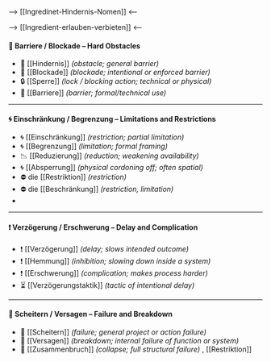 --> [[Ingredinet-Hindernis-Nomen]] <--

--> [[Ingredient-erlauben-verbieten]] <--
#### 🚧 Barriere / Blockade – Hard Obstacles
- 🚧 [[Hindernis]] *(obstacle; general barrier)*
- 🚧 [[Blockade]] *(blockade; intentional or enforced barrier)*
- 🔒 [[Sperre]] *(lock / blocking action; technical or physical)*  
- 🛑 [[Barriere]] *(barrier; formal/technical use)*

---

#### 🌀 Einschränkung / Begrenzung – Limitations and Restrictions
- 🌀 [[Einschränkung]] *(restriction; partial limitation)*
- 🌀 [[Begrenzung]] *(limitation; formal framing)*
- 📉 [[Reduzierung]] *(reduction; weakening availability)*
- 🌀 [[Absperrung]] *(physical cordoning off; often spatial)*
- ⛔ die [[Restriktion]] *(restriction)*  
- ⛔ die [[Beschränkung]] *(restriction, limitation)*  
- 

---

#### ❗ Verzögerung / Erschwerung – Delay and Complication
- ❗ [[Verzögerung]] *(delay; slows intended outcome)*
- ❗ [[Hemmung]] *(inhibition; slowing down inside a system)*
- ❗ [[Erschwerung]] *(complication; makes process harder)*
- ⏳ [[Verzögerungstaktik]] *(tactic of intentional delay)*

---

#### 🚫 Scheitern / Versagen – Failure and Breakdown
- 🚫 [[Scheitern]] *(failure; general project or action failure)*
- 🚫 [[Versagen]] *(breakdown; internal failure of function or system)*
- 🚫 [[Zusammenbruch]] *(collapse; full structural failure)*  , [[Restriktion]]